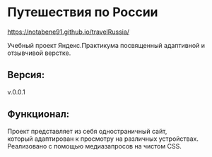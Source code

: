 # Путешествия по России

https://notabene91.github.io/travelRussia/

Учебный проект Яндекс.Практикума посвященный адаптивной и отзывчивой верстке.

## Версия:

v.0.0.1

## Функционал:

Проект представляет из себя одностраничный сайт,  
который адаптирован к просмотру на различных устройствах.  
Реализовано с помощью медиазапросов на чистом CSS.

